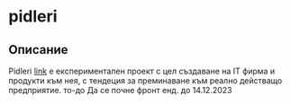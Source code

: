 # pidleri
## Описание
Pidleri [link](https://pidleri.com) е експериментален проект с цел създаване на IT фирма и продукти към нея, с тендеция за преминаване към реално действащо предприятие.
то-до
Да се почне фронт енд. до 14.12.2023
